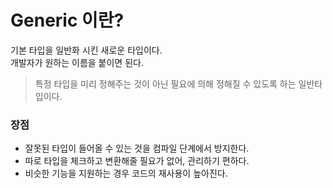 # Generic 이란?
기본 타입을 일반화 시킨 새로운 타입이다.   
개발자가 원하는 이름을 붙이면 된다.

> 특정 타입을 미리 정해주는 것이 아닌 필요에 의해 정해질 수 있도록 하는 일반타입이다.


### 장점
- 잘못된 타입이 들어올 수 있는 것을 컴파일 단계에서 방지한다.
- 따로 타입을 체크하고 변환해줄 필요가 없어, 관리하기 편하다.
- 비슷한 기능을 지원하는 경우 코드의 재사용이 높아진다.
